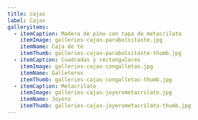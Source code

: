 ```yaml
---
title: cajas
label: Cajas
galleryitems:
  - itemCaption: Madera de pino con tapa de metacrilato
    itemImage: galleries-cajas-parabolsitaste.jpg
    itemName: Caja de té
    itemThumb: galleries-cajas-parabolsitaste-thumb.jpg
  - itemCaption: Cuadradas y rectangulares
    itemImage: galleries-cajas-congalletas.jpg
    itemName: Galleteros
    itemThumb: galleries-cajas-congalletas-thumb.jpg
  - itemCaption: Metacrilato
    itemImage: galleries-cajas-joyerometacrilato.jpg
    itemName: Joyero
    itemThumb: galleries-cajas-joyerometacrilato-thumb.jpg
---
```


